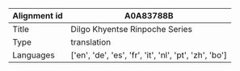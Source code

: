 |Alignment id | A0A83788B
| --- | --- 
|Title | Dilgo Khyentse Rinpoche Series 
|Type | translation
|Languages | ['en', 'de', 'es', 'fr', 'it', 'nl', 'pt', 'zh', 'bo']